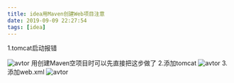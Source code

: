 ```yaml
---
title: idea用Maven创建Web项目注意
date: 2019-09-09 22:27:54
tags: [idea]
---
```

1.tomcat启动报错
<!--more-->
![avtor](/img/ideamavenweb.png)
用创建Maven空项目时可以先直接把这步做了
2.添加tomcat
![avtor](/img/ideatomcat.png)
3.添加web.xml
![avtor](/img/ideawebxml.png)
